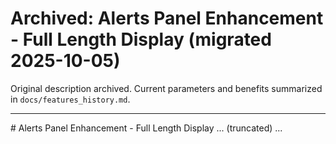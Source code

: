# Archived: Alerts Panel Enhancement - Full Length Display (migrated 2025-10-05)

Original description archived. Current parameters and benefits summarized in `docs/features_history.md`.

---
<original>
# Alerts Panel Enhancement - Full Length Display
... (truncated) ...
</original>
